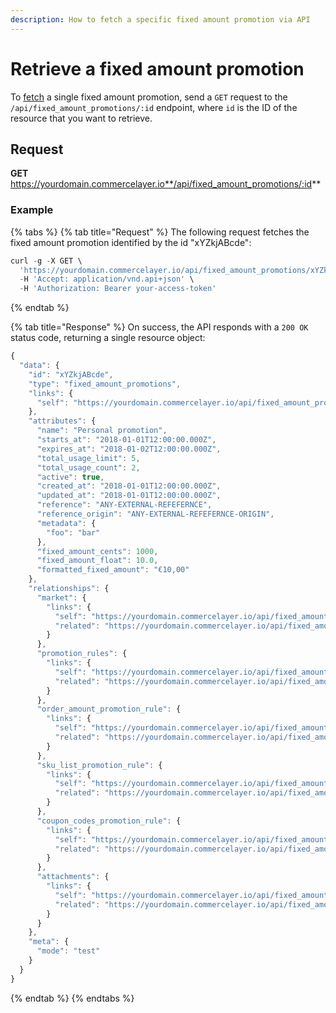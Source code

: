 ```yaml
---
description: How to fetch a specific fixed amount promotion via API
---
```


# Retrieve a fixed amount promotion

To <a href="https://docs.commercelayer.io/developers/fetching-resources" target="_blank">fetch</a> a single fixed amount promotion, send a `GET` request to the `/api/fixed_amount_promotions/:id` endpoint, where `id` is the ID of the resource that you want to retrieve.

## Request

**GET** https://yourdomain.commercelayer.io**/api/fixed_amount_promotions/:id**

### **Example**

{% tabs %}
{% tab title="Request" %}
The following request fetches the fixed amount promotion identified by the id "xYZkjABcde":

```javascript
curl -g -X GET \
  'https://yourdomain.commercelayer.io/api/fixed_amount_promotions/xYZkjABcde' \
  -H 'Accept: application/vnd.api+json' \
  -H 'Authorization: Bearer your-access-token'
```
{% endtab %}

{% tab title="Response" %}
On success, the API responds with a `200 OK` status code, returning a single resource object:

```javascript
{
  "data": {
    "id": "xYZkjABcde",
    "type": "fixed_amount_promotions",
    "links": {
      "self": "https://yourdomain.commercelayer.io/api/fixed_amount_promotions/xYZkjABcde"
    },
    "attributes": {
      "name": "Personal promotion",
      "starts_at": "2018-01-01T12:00:00.000Z",
      "expires_at": "2018-01-02T12:00:00.000Z",
      "total_usage_limit": 5,
      "total_usage_count": 2,
      "active": true,
      "created_at": "2018-01-01T12:00:00.000Z",
      "updated_at": "2018-01-01T12:00:00.000Z",
      "reference": "ANY-EXTERNAL-REFEFERNCE",
      "reference_origin": "ANY-EXTERNAL-REFEFERNCE-ORIGIN",
      "metadata": {
        "foo": "bar"
      },
      "fixed_amount_cents": 1000,
      "fixed_amount_float": 10.0,
      "formatted_fixed_amount": "€10,00"
    },
    "relationships": {
      "market": {
        "links": {
          "self": "https://yourdomain.commercelayer.io/api/fixed_amount_promotions/xYZkjABcde/relationships/market",
          "related": "https://yourdomain.commercelayer.io/api/fixed_amount_promotions/xYZkjABcde/market"
        }
      },
      "promotion_rules": {
        "links": {
          "self": "https://yourdomain.commercelayer.io/api/fixed_amount_promotions/xYZkjABcde/relationships/promotion_rules",
          "related": "https://yourdomain.commercelayer.io/api/fixed_amount_promotions/xYZkjABcde/promotion_rules"
        }
      },
      "order_amount_promotion_rule": {
        "links": {
          "self": "https://yourdomain.commercelayer.io/api/fixed_amount_promotions/xYZkjABcde/relationships/order_amount_promotion_rule",
          "related": "https://yourdomain.commercelayer.io/api/fixed_amount_promotions/xYZkjABcde/order_amount_promotion_rule"
        }
      },
      "sku_list_promotion_rule": {
        "links": {
          "self": "https://yourdomain.commercelayer.io/api/fixed_amount_promotions/xYZkjABcde/relationships/sku_list_promotion_rule",
          "related": "https://yourdomain.commercelayer.io/api/fixed_amount_promotions/xYZkjABcde/sku_list_promotion_rule"
        }
      },
      "coupon_codes_promotion_rule": {
        "links": {
          "self": "https://yourdomain.commercelayer.io/api/fixed_amount_promotions/xYZkjABcde/relationships/coupon_codes_promotion_rule",
          "related": "https://yourdomain.commercelayer.io/api/fixed_amount_promotions/xYZkjABcde/coupon_codes_promotion_rule"
        }
      },
      "attachments": {
        "links": {
          "self": "https://yourdomain.commercelayer.io/api/fixed_amount_promotions/xYZkjABcde/relationships/attachments",
          "related": "https://yourdomain.commercelayer.io/api/fixed_amount_promotions/xYZkjABcde/attachments"
        }
      }
    },
    "meta": {
      "mode": "test"
    }
  }
}
```
{% endtab %}
{% endtabs %}

